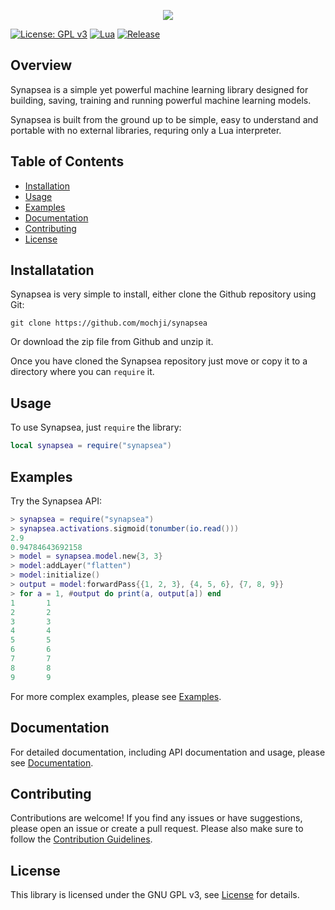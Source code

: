 <p align="center">
    <img src="https://github.com/mochji/synapsea/assets/117334318/abec23f1-06ee-47cc-8685-70589b3ba7d1">
</p>

[![License: GPL v3](https://img.shields.io/badge/License-GPLv3-blue.svg)](https://www.gnu.org/licenses/gpl-3.0)
[![Lua](https://img.shields.io/badge/Lua-5.4%2B-blueviolet)](https://www.lua.org/)
[![Release](https://img.shields.io/github/v/release/mochji/synapsea)](https://github.com/mochji/synapsea/releases)

## Overview

Synapsea is a simple yet powerful machine learning library designed for building, saving, training and running powerful machine learning models.

Synapsea is built from the ground up to be simple, easy to understand and portable with no external libraries, requring only a Lua interpreter.

## Table of Contents

 - [Installation](#installation)
 - [Usage](#usage)
 - [Examples](#examples)
 - [Documentation](#documentation)
 - [Contributing](#contributing)
 - [License](#license)

## Installatation

Synapsea is very simple to install, either clone the Github repository using Git:

```
git clone https://github.com/mochji/synapsea
```

Or download the zip file from Github and unzip it.

Once you have cloned the Synapsea repository just move or copy it to a directory where you can `require` it.

## Usage

To use Synapsea, just `require` the library:

```lua
local synapsea = require("synapsea")
```

## Examples

Try the Synapsea API:

```lua
> synapsea = require("synapsea")
> synapsea.activations.sigmoid(tonumber(io.read()))
2.9
0.94784643692158
> model = synapsea.model.new{3, 3}
> model:addLayer("flatten")
> model:initialize()
> output = model:forwardPass{{1, 2, 3}, {4, 5, 6}, {7, 8, 9}}
> for a = 1, #output do print(a, output[a]) end
1       1
2       2
3       3
4       4
5       5
6       6
7       7
8       8
9       9
```

For more complex examples, please see [Examples](https://sites.google.com/view/synapsea/api/examples).

## Documentation

For detailed documentation, including API documentation and usage, please see [Documentation](https://sites.google.com/view/synapsea/api/documentation).

## Contributing

Contributions are welcome! If you find any issues or have suggestions, please open an issue or create a pull request. Please also make sure to follow the [Contribution Guidelines](https://sites.google.com/view/synapsea/contributing).

## License

This library is licensed under the GNU GPL v3, see [License](https://www.gnu.org/licenses/gpl-3.0.en.html) for details.
